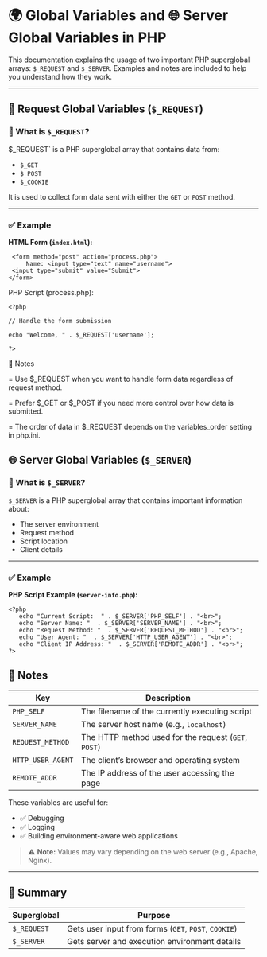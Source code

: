 # 🌍 Global Variables and 🌐 Server Global Variables in PHP

This documentation explains the usage of two important PHP superglobal arrays: `$_REQUEST` and `$_SERVER`. Examples and notes are included to help you understand how they work.

---

## 📌 Request Global Variables (`$_REQUEST`)

### 🔹 What is `$_REQUEST`?

$_REQUEST` is a PHP superglobal array that contains data from:

- `$_GET`
- `$_POST`
- `$_COOKIE`

It is used to collect form data sent with either the `GET` or `POST` method.

---

### ✅ Example

**HTML Form (`index.html`):**


     <form method="post" action="process.php">
         Name: <input type="text" name="username">
     <input type="submit" value="Submit">
    </form>

PHP Script (process.php):


    <?php

    // Handle the form submission

    echo "Welcome, " . $_REQUEST['username'];

    ?>

📘 Notes

  = Use $_REQUEST when you want to handle form data regardless of request method.

  = Prefer $_GET or $_POST if you need more control over how data is submitted.

  = The order of data in $_REQUEST depends on the variables_order setting in php.ini.

  ## 🌐 Server Global Variables (`$_SERVER`)

### 🔹 What is `$_SERVER`?

`$_SERVER` is a PHP superglobal array that contains important information about:

- The server environment  
- Request method  
- Script location  
- Client details  

---

### ✅ Example

**PHP Script Example (`server-info.php`):**


    <?php
       echo "Current Script:  " . $_SERVER['PHP_SELF'] . "<br>";
       echo "Server Name: "  . $_SERVER['SERVER_NAME'] . "<br>";
       echo "Request Method: "  . $_SERVER['REQUEST_METHOD'] . "<br>";
       echo "User Agent: "  . $_SERVER['HTTP_USER_AGENT'] . "<br>";
       echo "Client IP Address: "  . $_SERVER['REMOTE_ADDR'] . "<br>";
    ?>

## 📘 Notes

| Key               | Description                                               |
|------------------|-----------------------------------------------------------|
| `PHP_SELF`        | The filename of the currently executing script            |
| `SERVER_NAME`     | The server host name (e.g., `localhost`)                  |
| `REQUEST_METHOD`  | The HTTP method used for the request (`GET`, `POST`)      |
| `HTTP_USER_AGENT` | The client’s browser and operating system                 |
| `REMOTE_ADDR`     | The IP address of the user accessing the page             |

These variables are useful for:

- ✅ Debugging  
- ✅ Logging  
- ✅ Building environment-aware web applications

> ⚠️ **Note:** Values may vary depending on the web server (e.g., Apache, Nginx).

---

## 📝 Summary

| Superglobal   | Purpose                                                |
|---------------|--------------------------------------------------------|
| `$_REQUEST`   | Gets user input from forms (`GET`, `POST`, `COOKIE`)   |
| `$_SERVER`    | Gets server and execution environment details          |
